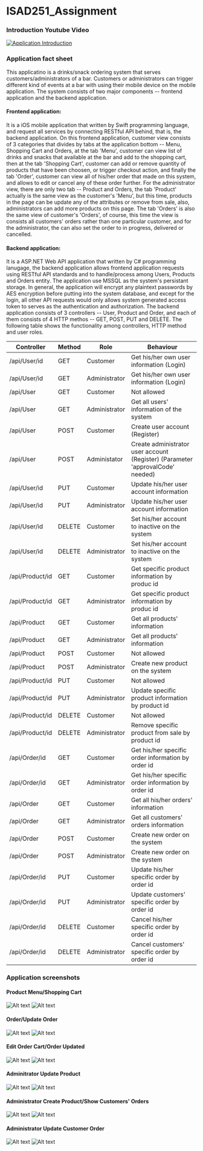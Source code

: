 # ISAD251_Assignment

### Introduction Youtube Video
[![Application Introduction](https://img.youtube.com/vi/Sn5CHDlARus/0.jpg)](https://www.youtube.com/watch?v=Sn5CHDlARus)

### Application fact sheet
This applicatino is a drinks/snack ordering system that serves customers/administrators of a bar. Customers or administrators can trigger different kind of events at a bar with using their mobile device on the mobile application. The system consists of two major components -- frontend application and the backend application. 

#### Frontend application:
It is a iOS mobile application that written by Swift programming language, and request all services by connecting RESTful API behind, that is, the backend application. On this frontend application, customer view consists of 3 categories that divides by tabs at the application bottom -- Menu, Shopping Cart and Orders, at the tab 'Menu', customer can view list of drinks and snacks that available at the bar and add to the shopping cart, then at the tab 'Shopping Cart', customer can add or remove quantity of products that have been choosen, or trigger checkout action, and finally the tab 'Order', customer can view all of his/her order that made on this system, and allows to edit or cancel any of these order further. For the administrator view, there are only two tab -- Product and Orders, the tab 'Product' actually is the same view as the customer's 'Menu', but this time, products in the page can be update any of the attributes or remove from sale, also, administrators can add more products on this page. The tab 'Orders' is also the same view of customer's 'Orders', of course, this time the view is consists all customers' orders rather than one particular customer, and for the administrator, the can also set the order to in progress, delivered or cancelled.

#### Backend application:
It is a ASP.NET Web API application that written by C# programming lanugage, the backend application allows frontend application requests using RESTful API standards and to handle/process among Users, Products and Orders entity. The application use MSSQL as the system's persistant storage. In general, the application will encrypt any plaintext passwords by AES encryption before putting into the system database, and except for the login, all other API requests would only allows system generated access token to serves as the authentication and authorization. The backend application consists of 3 controllers -- User, Product and Order, and each of them consists of 4 HTTP methos -- GET, POST, PUT and DELETE. The following table shows the functionality among controllers, HTTP method and user roles.


| Controller | Method | Role | Behaviour |
| ------ | ------ | ------ | ------ |
| /api/User/id | GET | Customer | Get his/her own user information (Login)
| /api/User/id | GET | Administrator | Get his/her own user information (Login)
| /api/User | GET | Customer | Not allowed
| /api/User | GET | Administrator | Get all users' information of the system
| /api/User | POST | Customer | Create user account (Register)
| /api/User | POST | Administator | Create administrator user account (Register) (Parameter 'approvalCode' needed)
| /api/User/id | PUT | Customer | Update his/her user account information
| /api/User/id | PUT | Administrator | Update his/her user account information
| /api/User/id | DELETE | Customer | Set his/her account to inactive on the system
| /api/User/id | DELETE | Administrator | Set his/her account to inactive on the system
| /api/Product/id | GET | Customer | Get specific product information by produc id
| /api/Product/id | GET | Administrator | Get specific product information by produc id
| /api/Product | GET | Customer | Get all products' information
| /api/Product | GET | Administrator | Get all products' information
| /api/Product | POST | Customer | Not allowed
| /api/Product | POST | Administrator | Create new product on the system
| /api/Product/id | PUT | Customer | Not allowed
| /api/Product/id | PUT | Administrator | Update specific product information by product id
| /api/Product/id | DELETE | Customer | Not allowed
| /api/Product/id | DELETE | Administrator | Remove specific product from sale by product id
| /api/Order/id | GET | Customer | Get his/her specific order information by order id
| /api/Order/id | GET | Administrator | Get his/her specific order information by order id
| /api/Order | GET | Customer | Get all his/her orders' information
| /api/Order | GET | Administrator | Get all customers' orders information
| /api/Order | POST | Customer | Create new order on the system
| /api/Order | POST | Administrator | Create new order on the system
| /api/Order/id | PUT | Customer | Update his/her specific order by order id
| /api/Order/id | PUT | Administrator | Update customers' specific order by order id
| /api/Order/id | DELETE | Customer | Cancel his/her specific order by order id
| /api/Order/id | DELETE | Administrator | Cancel customers' specific order by order id

### Application screenshots

#### Product Menu/Shopping Cart
![Alt text](readme-images/ios_menu.PNG?raw=true "Frontend Application Menu Page")
![Alt text](readme-images/ios_cart.PNG?raw=true "Frontend Application Shopping Cart Page")

#### Order/Update Order
![Alt text](readme-images/ios_order.PNG?raw=true "Frontend Application Order Page")
![Alt text](readme-images/ios_edit_order.PNG?raw=true "Frontend Application Update Order Page")

#### Edit Order Cart/Order Updated
![Alt text](readme-images/ios_edit_order_add.PNG?raw=true "Frontend Application Edit Order Cart Page")
![Alt text](readme-images/ios_order_updated.PNG?raw=true "Frontend Application Order Updated Page")

#### Adminitrator Update Product
![Alt text](readme-images/ios_admin_update_product.PNG?raw=true "Frontend Application Update Product Page A")
![Alt text](readme-images/ios_admin_update_price.PNG?raw=true "Frontend Application Update Product Page B")

#### Administrator Create Product/Show Customers' Orders
![Alt text](readme-images/ios_admin_create_product.PNG?raw=true "Frontend Application Create Product Page")
![Alt text](readme-images/ios_admin_show_orders.PNG?raw=true "Frontend Application Show Customers Order Page")

#### Administrator Update Customer Order
![Alt text](readme-images/ios_admin_update_order.PNG?raw=true "Frontend Application Update Customer Order Page A")
![Alt text](readme-images/ios_admin_update_delivered.PNG?raw=true "Frontend Application Update Customer Order Page B")

